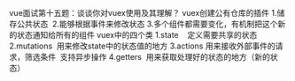 vue面试第十五题：谈谈你对vuex使用及其理解？
vuex创建公有仓库的插件
1.储存公共状态 
2.能够根据事件来修改状态
3.多个组件都需要变化，有机制把这个新的状态通知给所有的组件
vuex中的四个类
1.state    定义需要共享的状态
2.mutations  用来修改state中的状态值的地方
3.actions 用来接收外部事件的请求，筛选条件  支持异步操作
4.getters  用来获取处理好的状态的地方（新的状态）
